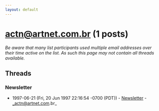 ```yaml
---
layout: default
---
```


# actn@artnet.com.br (1 posts)

_Be aware that many list participants used multiple email addresses over their time active on the list. As such this page may not contain all threads available._

## Threads

### Newsletter
+ 1997-06-21 (Fri, 20 Jun 1997 22:16:54 -0700 (PDT)) - [Newsletter](/archive/1997/06/d864b5700f5e8d1999b308c3484c973af627070a49a6bcbe1a23d6d3b6c20111) - _actn@artnet.com.br_

